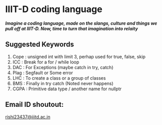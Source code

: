 # IIIT-D coding language

***Imagine a coding language, made on the slangs, culture and things
we pull off at IIIT-D. Now, time to turn that imagination into relaity***  



## Suggested Keywords

1. Cope : unsigned int with limit 3, perhap used for true, false, skip
2. ICC  : Break for a for / while loop
3. DAC  : For Exceptions (maybe catch in try, catch)
4. Plag : Segfault or Some error
5. LHC  : To create a class or a group of classes 
6. BMS  : Finally in try catch (Noted never happens)
7. CGPA : Primitive data type / another name for nullptr


## Email ID shoutout:
rishi23437@iiitd.ac.in
